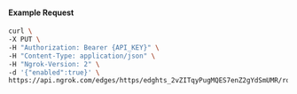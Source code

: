 <!-- Code generated for API Clients. DO NOT EDIT. -->
#### Example Request
```bash
curl \
-X PUT \
-H "Authorization: Bearer {API_KEY}" \
-H "Content-Type: application/json" \
-H "Ngrok-Version: 2" \
-d '{"enabled":true}' \
https://api.ngrok.com/edges/https/edghts_2vZITqyPugMQES7enZ2gYdSmUMR/routes/edghtsrt_2vZITspIlONe0cqJ8OPJ3bhxAqA/websocket_tcp_converter
